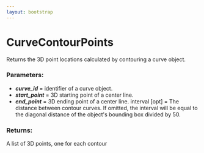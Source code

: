 ```yaml
---
layout: bootstrap
---
```


# CurveContourPoints

Returns the 3D point locations calculated by contouring a curve object.
        

### Parameters:

- ***curve_id*** = identifier of a curve object.
- ***start_point*** = 3D starting point of a center line.
- ***end_point*** = 3D ending point of a center line.
interval [opt] = The distance between contour curves. If omitted, 
the interval will be equal to the diagonal distance of the object's
bounding box divided by 50.
        

### Returns:


A list of 3D points, one for each contour
        
